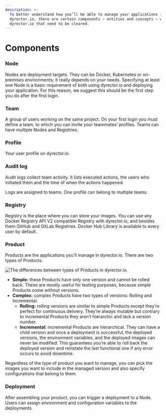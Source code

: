 ```yaml
---
description: >-
  To better understand how you’ll be able to manage your applications in
  dyrector.io, there are certain components – entities and concepts – within
  dyrector.io that need to be cleared.
---
```


# Components

### Node

Nodes are deployment targets. They can be Docker, Kubernetes or on-premises environments; it really depends on your needs. Specifying at least one Node is a basic requirement of both using dyrector.io and deploying your application. For this reason, we suggest this should be the first step you do after the first login.

### **Team**

A group of users working on the same project. On your first login you must define a team, to which you can invite your teammates’ profiles. Teams can have multiple Nodes and Registries.

### Profile

Your user profile on dyrector.io.

### Audit log

Audit logs collect team activity. It lists executed actions, the users who initiated them and the time of when the actions happened.

Logs are assigned to teams. One profile can belong to multiple teams.

### Registry

Registry is the place where you can store your images. You can use any Docker Registry API V2 compatible Registry with dyrector.io, and besides them GitHub and GitLab Registries. Docker Hub Library is available to every user by default.

### Product

Products are the applications you’ll manage in dyrector.io. There are two types of Products.

![The differences between types of Products in dyrector.io.](<../../docs/.gitbook/assets/product types\_dark (1).png>)

* **Simple:** these Products have only one version and cannot be rolled back. These are mostly useful for testing purposes, because simple Products come without versions.
* **Complex:** complex Products have two types of versions: Rolling and Incremental.
  * **Rolling:** rolling versions are similar to simple Products except they’re perfect for continuous delivery. They’re always mutable but contrary to incremental Products they aren’t hierarchic and lack a version number.
  * **Incremental:** incremental Products are hierarchical. They can have a child version and once a deployment is successful, the deployed versions, the environment variables, and the deployed images can never be modified. This guarantees you’re able to roll back the deployed version and reinstate the last functional one if any error occurs to avoid downtime.

Regardless of the type of product you want to manage, you can pick the images you want to include in the managed version and also specify configurations that belong to them.

### Deployment

After assembling your product, you can trigger a deployment to a Node. Users can assign environment and configuration variables to the deployments.
